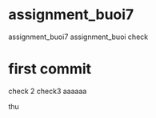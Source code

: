# assignment_buoi7
assignment_buoi7
assignment_buoi check

# first commit
check 2
check3
aaaaaa

thu